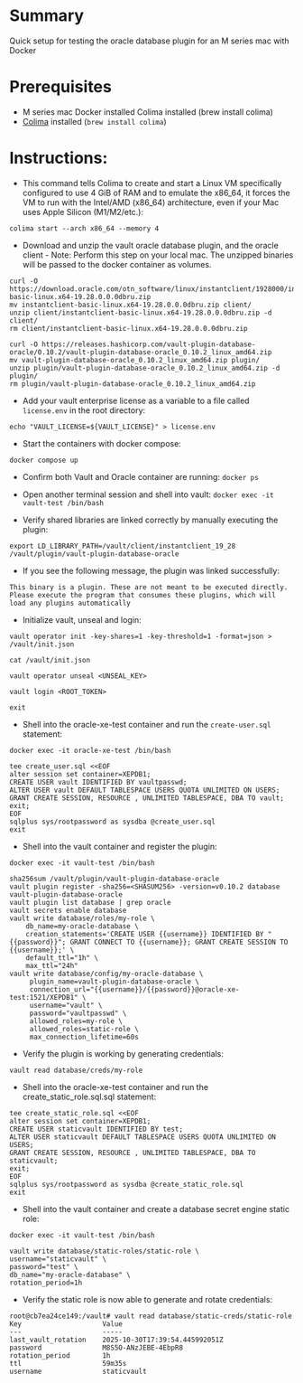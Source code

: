 # Summary
Quick setup for testing the oracle database plugin for an M series mac with Docker

# Prerequisites
- M series mac Docker installed Colima installed (brew install colima)
- [Colima](https://github.com/abiosoft/colima#installation) installed (`brew install colima`)

# Instructions:
- This command tells Colima to create and start a Linux VM specifically configured to use 4 GiB of RAM and to emulate the x86_64, it forces the VM to run with the Intel/AMD (x86_64) architecture, even if your Mac uses Apple Silicon (M1/M2/etc.): 

`colima start --arch x86_64 --memory 4`
- Download and unzip the vault oracle database plugin, and the oracle client
      - Note: Perform this step on your local mac. The unzipped binaries will be passed to the docker container as volumes.

```
curl -O https://download.oracle.com/otn_software/linux/instantclient/1928000/instantclient-basic-linux.x64-19.28.0.0.0dbru.zip
mv instantclient-basic-linux.x64-19.28.0.0.0dbru.zip client/ 
unzip client/instantclient-basic-linux.x64-19.28.0.0.0dbru.zip -d client/ 
rm client/instantclient-basic-linux.x64-19.28.0.0.0dbru.zip

curl -O https://releases.hashicorp.com/vault-plugin-database-oracle/0.10.2/vault-plugin-database-oracle_0.10.2_linux_amd64.zip
mv vault-plugin-database-oracle_0.10.2_linux_amd64.zip plugin/
unzip plugin/vault-plugin-database-oracle_0.10.2_linux_amd64.zip -d plugin/
rm plugin/vault-plugin-database-oracle_0.10.2_linux_amd64.zip
```

- Add your vault enterprise license as a variable to a file called `license.env` in the root directory:

`echo "VAULT_LICENSE=${VAULT_LICENSE}" > license.env`
- Start the containers with docker compose:

`docker compose up`

- Confirm both Vault and Oracle container are running:
`docker ps`

- Open another terminal session and shell into vault:
`docker exec -it vault-test /bin/bash`

- Verify shared libraries are linked correctly by manually executing the plugin:
```
export LD_LIBRARY_PATH=/vault/client/instantclient_19_28
/vault/plugin/vault-plugin-database-oracle
```
 - If you see the following message, the plugin was linked successfully:
```
This binary is a plugin. These are not meant to be executed directly.
Please execute the program that consumes these plugins, which will
load any plugins automatically
```
- Initialize vault, unseal and login:
```
vault operator init -key-shares=1 -key-threshold=1 -format=json > /vault/init.json

cat /vault/init.json

vault operator unseal <UNSEAL_KEY>

vault login <ROOT_TOKEN>

exit
```
- Shell into the oracle-xe-test container and run the `create-user.sql` statement:

`docker exec -it oracle-xe-test /bin/bash`

```
tee create_user.sql <<EOF
alter session set container=XEPDB1;
CREATE USER vault IDENTIFIED BY vaultpasswd;
ALTER USER vault DEFAULT TABLESPACE USERS QUOTA UNLIMITED ON USERS;
GRANT CREATE SESSION, RESOURCE , UNLIMITED TABLESPACE, DBA TO vault;
exit;
EOF
sqlplus sys/rootpassword as sysdba @create_user.sql
exit
```
- Shell into the vault container and register the plugin:

`docker exec -it vault-test /bin/bash`

```
sha256sum /vault/plugin/vault-plugin-database-oracle
vault plugin register -sha256=<SHASUM256> -version=v0.10.2 database vault-plugin-database-oracle
vault plugin list database | grep oracle
vault secrets enable database
vault write database/roles/my-role \
    db_name=my-oracle-database \
    creation_statements='CREATE USER {{username}} IDENTIFIED BY "{{password}}"; GRANT CONNECT TO {{username}}; GRANT CREATE SESSION TO {{username}};' \
    default_ttl="1h" \
    max_ttl="24h"
vault write database/config/my-oracle-database \
     plugin_name=vault-plugin-database-oracle \
     connection_url="{{username}}/{{password}}@oracle-xe-test:1521/XEPDB1" \
     username="vault" \
     password="vaultpasswd" \
     allowed_roles=my-role \
     allowed_roles=static-role \
     max_connection_lifetime=60s
```
- Verify the plugin is working by generating credentials:

`vault read database/creds/my-role`

- Shell into the oracle-xe-test container and run the create_static_role.sql.sql statement:

```
tee create_static_role.sql <<EOF
alter session set container=XEPDB1;
CREATE USER staticvault IDENTIFIED BY test;
ALTER USER staticvault DEFAULT TABLESPACE USERS QUOTA UNLIMITED ON USERS;
GRANT CREATE SESSION, RESOURCE , UNLIMITED TABLESPACE, DBA TO staticvault;
exit;
EOF
sqlplus sys/rootpassword as sysdba @create_static_role.sql
exit
```

- Shell into the vault container and create a database secret engine static role:

```
docker exec -it vault-test /bin/bash

```
```
vault write database/static-roles/static-role \
username="staticvault" \
password="test" \
db_name="my-oracle-database" \
rotation_period=1h
```

- Verify the static role is now able to generate and rotate credentials:

```
root@cb7ea24ce149:/vault# vault read database/static-creds/static-role 
Key                    Value
---                    -----
last_vault_rotation    2025-10-30T17:39:54.445992051Z
password               M8S5O-ANzJEBE-4EbpR8
rotation_period        1h
ttl                    59m35s
username               staticvault
```